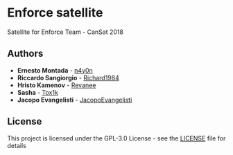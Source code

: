 # Enforce satellite

Satellite for Enforce Team - CanSat 2018

## Authors

* **Ernesto Montada** - [n4y0n](https://github.com/n4y0n)
* **Riccardo Sangiorgio** - [Richard1984](https://github.com/Richard1984)
* **Hristo Kamenov** - [Revanee](https://github.com/Revanee)
* **Sasha** - [Tox1k](https://github.com/Tox1k)
* **Jacopo Evangelisti** - [JacopoEvangelisti](https://github.com/JacopoEvangelisti)

## License

This project is licensed under the GPL-3.0 License - see the [LICENSE](LICENSE) file for details
